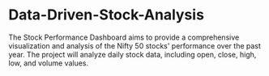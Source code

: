 # Data-Driven-Stock-Analysis
The Stock Performance Dashboard aims to provide a comprehensive visualization and analysis of the Nifty 50 stocks' performance over the past year. The project will analyze daily stock data, including open, close, high, low, and volume values.
